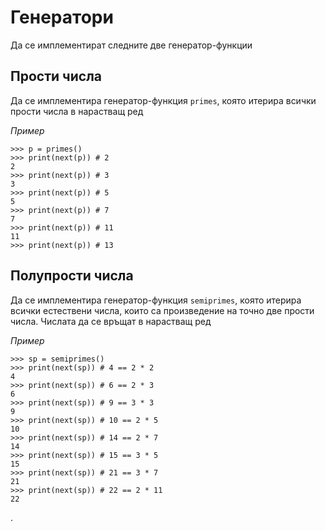 # Генератори

﻿Да се имплементират следните две генератор-функции

## Прости числа

Да се имплементира генератор-функция `primes`, която итерира всички прости 
числа в нарастващ ред

_Пример_

    >>> p = primes()
    >>> print(next(p)) # 2
    2
    >>> print(next(p)) # 3
    3
    >>> print(next(p)) # 5
    5
    >>> print(next(p)) # 7
    7
    >>> print(next(p)) # 11
    11
    >>> print(next(p)) # 13


## Полупрости числа

Да се имплементира генератор-функция `semiprimes`, която итерира всички 
естествени числа, които са произведение на точно две прости числа. 
Числата да се връщат в нарастващ ред

_Пример_

    >>> sp = semiprimes()
    >>> print(next(sp)) # 4 == 2 * 2
    4
    >>> print(next(sp)) # 6 == 2 * 3
    6
    >>> print(next(sp)) # 9 == 3 * 3
    9
    >>> print(next(sp)) # 10 == 2 * 5
    10
    >>> print(next(sp)) # 14 == 2 * 7
    14
    >>> print(next(sp)) # 15 == 3 * 5
    15
    >>> print(next(sp)) # 21 == 3 * 7
    21
    >>> print(next(sp)) # 22 == 2 * 11
    22

.